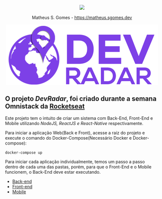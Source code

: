 <p align="center"><a target="_blank" href="https://matheus.sgomes.dev"><img src="https://matheus.sgomes.dev/img/logo_azul.png"></a></p>
<p align="center">Matheus S. Gomes - <a target="_blank" href="https://matheus.sgomes.dev">https://matheus.sgomes.dev</a></p>

<p align="center">
<img src="https://github.com/Matheussg42/OmniStack10/blob/master/Web/src/assets/logo.png"></a>
</p>


## O projeto _DevRadar_, foi criado durante a semana Omnistack da [Rocketseat](https://rocketseat.com.br)

Este projeto tem o intuito de criar um sistema com Back-End, Front-End e Mobile utilizando _NodeJS, ReactJS e React-Native_ respectivamente.

Para iniciar a aplicação Web(Back e Front), acesse a raiz do projeto e execute o comando do Docker-Compose(Necessário Docker e Docker-compose):

```docker
docker-compose up
```

Para iniciar cada aplicação individualmente, temos um passo a passo dentro de cada uma das pastas, porém, para que o Front-End e o Mobile funcionem, o Back-End deve estar executando.

- [Back-end](/Backend)
- [Front-end](/Web)
- [Mobile](/mobile)